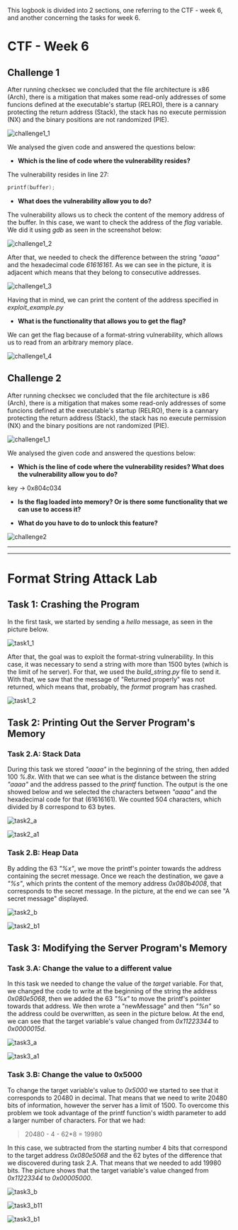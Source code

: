 This logbook is divided into 2 sections, one referring to the CTF - week 6, and another concerning the tasks for week 6.

# CTF - Week 6

## Challenge 1

After running checksec we concluded that the file architecture is x86 (Arch), there is a mitigation that makes some read-only addresses of some funcions defined at the executable's startup (RELRO), there is a cannary protecting the return address (Stack), the stack has no execute permission (NX) and the binary positions are not randomized (PIE).

![challenge1_1](LOGBOOK_screenshots/LOGBOOK6/challenge1_1.png)

We analysed the given code and answered the questions below:

* **Which is the line of code where the vulnerability resides?**

The vulnerability resides in line 27:

```c
printf(buffer);
```

* **What does the vulnerability allow you to do?**

The vulnerability allows us to check the content of the memory address of the buffer. In this case, we want to check the address of the *flag* variable. We did it using *gdb* as seen in the screenshot below:

![challenge1_2](LOGBOOK_screenshots/LOGBOOK6/challenge1_2.png)

After that, we needed to check the difference between the string *"aaaa"* and the hexadecimal code *61616161*. As we can see in the picture, it is adjacent which means that they belong to consecutive addresses.

![challenge1_3](LOGBOOK_screenshots/LOGBOOK6/challenge1_3.png)

Having that in mind, we can print the content of the address specified in *exploit_example.py*

* **What is the functionality that allows you to get the flag?**

We can get the flag because of a format-string vulnerability, which allows us to read from an arbitrary memory place.

![challenge1_4](LOGBOOK_screenshots/LOGBOOK6/challenge1_4.png)


## Challenge 2

After running checksec we concluded that the file architecture is x86 (Arch), there is a mitigation that makes some read-only addresses of some funcions defined at the executable's startup (RELRO), there is a cannary protecting the return address (Stack), the stack has no execute permission (NX) and the binary positions are not randomized (PIE).

![challenge1_1](LOGBOOK_screenshots/LOGBOOK6/challenge1_1.png)

We analysed the given code and answered the questions below:


* **Which is the line of code where the vulnerability resides? What does the vulnerability allow you to do?**

key -> 0x804c034


* **Is the flag loaded into memory? Or is there some functionality that we can use to access it?**

* **What do you have to do to unlock this feature?**


![challenge2](LOGBOOK_screenshots/LOGBOOK6/challenge2.png)

____
____

# Format String Attack Lab

## Task 1: Crashing the Program

In the first task, we started by sending a *hello* message, as seen in the picture below.

![task1_1](LOGBOOK_screenshots/LOGBOOK6/task1_1.png)

After that, the goal was to exploit the format-string vulnerability. In this case, it was necessary to send a string with more than 1500 bytes (which is the limit of he server). For that, we used the *build_string.py* file to send it. With that, we saw that the message of "Returned properly" was not returned, which means that, probably, the *format* program has crashed.

![task1_2](LOGBOOK_screenshots/LOGBOOK6/task1_2.png)

## Task 2: Printing Out the Server Program's Memory

### Task 2.A: Stack Data

During this task we stored *"aaaa"* in the beginning of the string, then added 100 *%.8x*. With that we can see what is the distance between the string *"aaaa"* and the address passed to the *printf* function. The output is the one showed below and we selected the characters between *"aaaa"* and the hexadecimal code for that (61616161). We counted 504 characters, which divided by 8 correspond to 63 bytes.

![task2_a](LOGBOOK_screenshots/LOGBOOK6/task2_a.png)

![task2_a1](LOGBOOK_screenshots/LOGBOOK6/task2_a1.png)

### Task 2.B: Heap Data

By adding the 63 *"%x"*, we move the printf's pointer towards the address containing the secret message. Once we reach the destination, we gave a *"%s"*, which prints the content of the memory address *0x080b4008*, that corresponds to the secret message. In the picture, at the end we can see "A secret message" displayed.

![task2_b](LOGBOOK_screenshots/LOGBOOK6/task2_b.png)

![task2_b1](LOGBOOK_screenshots/LOGBOOK6/task2_b1.png)

## Task 3: Modifying the Server Program's Memory

### Task 3.A: Change the value to a different value

In this task we needed to change the value of the *target* variable. For that, we changed the code to write at the beginning of the string the address *0x080e5068*, then we added the 63 *"%x"* to move the printf's pointer towards that address. We then wrote a "newMessage" and then *"%n"* so the address could be overwritten, as seen in the picture below. At the end, we can see that the target variable's value changed from *0x11223344* to *0x0000015d*.

![task3_a](LOGBOOK_screenshots/LOGBOOK6/task3_a.png)

![task3_a1](LOGBOOK_screenshots/LOGBOOK6/task3_a1.png)

### Task 3.B: Change the value to 0x5000

To change the target variable's value to *0x5000* we started to see that it corresponds to 20480 in decimal. That means that we need to write 20480 bits of information, however the server has a limit of 1500. To overcome this problem we took advantage of the printf function's width parameter to add a larger number of characters. For that we had: 

> 20480 - 4 - 62*8 = 19980

In this case, we subtracted from the starting number 4 bits that correspond to the target address *0x080e5068* and the 62 bytes of the difference that we discovered during task 2.A. That means that we needed to add 19980 bits. The picture shows that the target variable's value changed from *0x11223344* to *0x00005000*.

![task3_b](LOGBOOK_screenshots/LOGBOOK6/task3_b.png)

![task3_b11](LOGBOOK_screenshots/LOGBOOK6/task3_b11.png)

![task3_b1](LOGBOOK_screenshots/LOGBOOK6/task3_b1.png)
